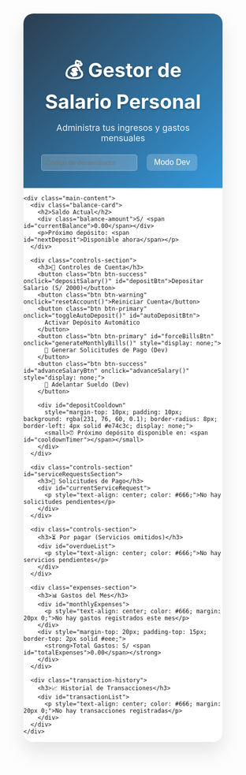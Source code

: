 <!DOCTYPE html>
<html lang="es">

<head>
  <meta charset="UTF-8">
  <meta name="viewport" content="width=device-width, initial-scale=1.0">
  <title>Gestor de Salario Personal</title>
  <style>
    * {
      margin: 0;
      padding: 0;
      box-sizing: border-box;
    }

    body {
      font-family: 'Segoe UI', Tahoma, Geneva, Verdana, sans-serif;
      background: linear-gradient(135deg, #667eea 0%, #764ba2 100%);
      min-height: 100vh;
      padding: 20px;
    }

    .container {
      max-width: 1200px;
      margin: 0 auto;
      background: rgba(255, 255, 255, 0.95);
      border-radius: 20px;
      box-shadow: 0 20px 40px rgba(0, 0, 0, 0.1);
      overflow: hidden;
      backdrop-filter: blur(10px);
    }

    .header {
      background: linear-gradient(135deg, #2c3e50 0%, #3498db 100%);
      color: white;
      padding: 30px;
      text-align: center;
    }

    .header h1 {
      font-size: 2.5rem;
      margin-bottom: 10px;
      text-shadow: 0 2px 4px rgba(0, 0, 0, 0.3);
    }

    .header p {
      opacity: 0.9;
      font-size: 1.1rem;
    }

    .main-content {
      padding: 30px;
      display: grid;
      grid-template-columns: 1fr 1fr;
      gap: 30px;
    }

    .balance-card {
      background: linear-gradient(135deg, #1e3c72 0%, #2a5298 100%);
      color: white;
      padding: 30px;
      border-radius: 15px;
      text-align: center;
      box-shadow: 0 10px 30px rgba(30, 60, 114, 0.3);
      grid-column: 1 / -1;
    }

    .balance-amount {
      font-size: 3rem;
      font-weight: bold;
      margin: 15px 0;
      text-shadow: 0 2px 4px rgba(0, 0, 0, 0.3);
    }

    .controls-section {
      background: white;
      padding: 25px;
      border-radius: 15px;
      box-shadow: 0 5px 20px rgba(0, 0, 0, 0.1);
    }

    .controls-section h3 {
      color: #2c3e50;
      margin-bottom: 20px;
      font-size: 1.3rem;
      border-bottom: 2px solid #3498db;
      padding-bottom: 5px;
    }

    .input-group {
      margin-bottom: 15px;
    }

    .input-group label {
      display: block;
      margin-bottom: 5px;
      color: #555;
      font-weight: 500;
    }

    .input-group input,
    .input-group select {
      width: 100%;
      padding: 12px;
      border: 2px solid #e0e0e0;
      border-radius: 8px;
      font-size: 1rem;
      transition: border-color 0.3s ease;
    }

    .input-group input:focus,
    .input-group select:focus {
      outline: none;
      border-color: #3498db;
      box-shadow: 0 0 0 3px rgba(52, 152, 219, 0.1);
    }

    .btn {
      padding: 12px 25px;
      border: none;
      border-radius: 8px;
      font-size: 1rem;
      font-weight: 500;
      cursor: pointer;
      transition: all 0.3s ease;
      margin: 5px;
    }

    .btn-primary {
      background: linear-gradient(135deg, #3498db, #2980b9);
      color: white;
    }

    .btn-success {
      background: linear-gradient(135deg, #27ae60, #229954);
      color: white;
    }

    .btn-warning {
      background: linear-gradient(135deg, #f39c12, #e67e22);
      color: white;
    }

    .btn-danger {
      background: linear-gradient(135deg, #e74c3c, #c0392b);
      color: white;
    }

    .btn:hover {
      transform: translateY(-2px);
      box-shadow: 0 5px 15px rgba(0, 0, 0, 0.2);
    }

    .btn:disabled {
      opacity: 0.6;
      cursor: not-allowed;
      transform: none;
    }

    .expenses-section {
      background: white;
      padding: 25px;
      border-radius: 15px;
      box-shadow: 0 5px 20px rgba(0, 0, 0, 0.1);
    }

    .expense-item {
      display: flex;
      justify-content: space-between;
      align-items: center;
      padding: 15px;
      margin: 10px 0;
      background: linear-gradient(135deg, #f8f9fa, #e9ecef);
      border-radius: 10px;
      border-left: 4px solid #3498db;
      transition: transform 0.2s ease;
    }

    .expense-item:hover {
      transform: translateX(5px);
    }

    .expense-name {
      font-weight: 500;
      color: #2c3e50;
    }

    .expense-amount {
      color: #e74c3c;
      font-weight: bold;
      font-size: 1.1rem;
    }

    .transaction-history {
      grid-column: 1 / -1;
      background: white;
      padding: 25px;
      border-radius: 15px;
      box-shadow: 0 5px 20px rgba(0, 0, 0, 0.1);
      max-height: 400px;
      overflow-y: auto;
    }

    .transaction-item {
      display: flex;
      justify-content: space-between;
      align-items: center;
      padding: 12px 15px;
      margin: 8px 0;
      border-radius: 8px;
      border-left: 4px solid;
    }

    .transaction-income {
      background: rgba(39, 174, 96, 0.1);
      border-left-color: #27ae60;
    }

    .transaction-expense {
      background: rgba(231, 76, 60, 0.1);
      border-left-color: #e74c3c;
    }

    .transaction-date {
      font-size: 0.9rem;
      color: #666;
    }

    .status-indicator {
      position: fixed;
      top: 20px;
      right: 20px;
      padding: 10px 20px;
      border-radius: 25px;
      color: white;
      font-weight: bold;
      z-index: 1000;
      transform: translateX(100%);
      transition: transform 0.3s ease;
    }

    .status-indicator.show {
      transform: translateX(0);
    }

    .status-success {
      background: linear-gradient(135deg, #27ae60, #229954);
    }

    .status-error {
      background: linear-gradient(135deg, #e74c3c, #c0392b);
    }

    #overdueList .expense-item {
      background-color: rgba(255, 0, 0, 0.05);
      border-left: 4px solid #e74c3c;
    }

    .service-request {
      background: rgba(52, 152, 219, 0.1);
      border: 2px solid #3498db;
      border-radius: 10px;
      padding: 20px;
      margin: 10px 0;
    }

    .service-request h4 {
      color: #2c3e50;
      margin-bottom: 10px;
    }

    .service-actions {
      margin-top: 15px;
      display: flex;
      gap: 10px;
    }

    @media (max-width: 768px) {
      .main-content {
        grid-template-columns: 1fr;
        gap: 20px;
      }

      .header h1 {
        font-size: 2rem;
      }

      .balance-amount {
        font-size: 2.5rem;
      }

      .service-actions {
        flex-direction: column;
      }
    }
  </style>
</head>

<body>
  <div class="container">
    <div class="header">
      <h1>💰 Gestor de Salario Personal</h1>
      <p>Administra tus ingresos y gastos mensuales</p>
      <div style="margin-top: 15px;">
        <input type="password" id="devCode" placeholder="Código de desarrollador"
          style="padding: 8px; border-radius: 5px; border: 1px solid rgba(255,255,255,0.3); background: rgba(255,255,255,0.2); color: white; margin-right: 10px;">
        <button class="btn" style="background: rgba(255,255,255,0.2); color: white; padding: 8px 15px;"
          onclick="checkDevMode()">Modo Dev</button>
        <span id="devStatus" style="margin-left: 10px; font-size: 0.9rem;"></span>
      </div>
    </div>

    <div class="main-content">
      <div class="balance-card">
        <h2>Saldo Actual</h2>
        <div class="balance-amount">S/ <span id="currentBalance">0.00</span></div>
        <p>Próximo depósito: <span id="nextDeposit">Disponible ahora</span></p>
      </div>

      <div class="controls-section">
        <h3>🏦 Controles de Cuenta</h3>
        <button class="btn btn-success" onclick="depositSalary()" id="depositBtn">Depositar Salario (S/ 2000)</button>
        <button class="btn btn-warning" onclick="resetAccount()">Reiniciar Cuenta</button>
        <button class="btn btn-primary" onclick="toggleAutoDeposit()" id="autoDepositBtn">
          Activar Depósito Automático
        </button>
        <button class="btn btn-primary" id="forceBillsBtn" onclick="generateMonthlyBills()" style="display: none;">
          🔧 Generar Solicitudes de Pago (Dev)
        </button>
        <button class="btn btn-success" id="advanceSalaryBtn" onclick="advanceSalary()" style="display: none;">
          💸 Adelantar Sueldo (Dev)
        </button>

        <div id="depositCooldown"
          style="margin-top: 10px; padding: 10px; background: rgba(231, 76, 60, 0.1); border-radius: 8px; border-left: 4px solid #e74c3c; display: none;">
          <small>⏰ Próximo depósito disponible en: <span id="cooldownTimer"></span></small>
        </div>
      </div>

      <div class="controls-section" id="serviceRequestsSection">
        <h3>📩 Solicitudes de Pago</h3>
        <div id="currentServiceRequest">
          <p style="text-align: center; color: #666;">No hay solicitudes pendientes</p>
        </div>
      </div>

      <div class="controls-section">
        <h3>⏳ Por pagar (Servicios omitidos)</h3>
        <div id="overdueList">
          <p style="text-align: center; color: #666;">No hay servicios pendientes</p>
        </div>
      </div>

      <div class="expenses-section">
        <h3>📊 Gastos del Mes</h3>
        <div id="monthlyExpenses">
          <p style="text-align: center; color: #666; margin: 20px 0;">No hay gastos registrados este mes</p>
        </div>
        <div style="margin-top: 20px; padding-top: 15px; border-top: 2px solid #eee;">
          <strong>Total Gastos: S/ <span id="totalExpenses">0.00</span></strong>
        </div>
      </div>

      <div class="transaction-history">
        <h3>📈 Historial de Transacciones</h3>
        <div id="transactionList">
          <p style="text-align: center; color: #666; margin: 20px 0;">No hay transacciones registradas</p>
        </div>
      </div>
    </div>
  </div>

  <div id="statusIndicator" class="status-indicator"></div>

  <script>
    // Estado global de la aplicación
    let appState = {
      balance: 0,
      transactions: [],
      monthlyExpenses: [],
      overdueServices: [],
      currentServiceRequest: null,
      lastDepositDate: null,
      autoDepositEnabled: false,
      devModeEnabled: false,
      salary: 2000
    };

    // Servicios predefinidos
    const services = [
      { name: "Electricidad", amount: 120, icon: "⚡" },
      { name: "Agua", amount: 80, icon: "💧" },
      { name: "Internet", amount: 99, icon: "🌐" },
      { name: "Gas", amount: 65, icon: "🔥" },
      { name: "Teléfono", amount: 45, icon: "📱" },
      { name: "Netflix", amount: 35, icon: "📺" },
      { name: "Spotify", amount: 18, icon: "🎵" }
    ];

    // Inicializar la aplicación
    function initApp() {
      loadData();
      updateDisplay();
      startAutoDeposit();
      generateRandomServiceRequest();
    }

    // Cargar datos (simulado con variables en memoria)
    function loadData() {
      // En un entorno real, aquí cargaríamos desde localStorage
    }

    // Guardar datos (simulado)
    function saveData() {
      // En un entorno real, aquí guardaríamos en localStorage
    }

    // Actualizar la interfaz
    function updateDisplay() {
      document.getElementById('currentBalance').textContent = appState.balance.toFixed(2);
      document.getElementById('totalExpenses').textContent = 
        appState.monthlyExpenses.reduce((sum, expense) => sum + expense.amount, 0).toFixed(2);
      
      updateNextDepositTime();
      updateTransactionHistory();
      updateMonthlyExpenses();
      updateOverdueServices();
      updateServiceRequest();
      updateAutoDepositButton();
    }

    // Depositar salario
    function depositSalary() {
      const now = new Date();
      const lastDeposit = appState.lastDepositDate ? new Date(appState.lastDepositDate) : null;
      
      // Verificar cooldown (24 horas)
      if (lastDeposit && (now - lastDeposit) < 24 * 60 * 60 * 1000) {
        showStatus('Debes esperar 24 horas entre depósitos', 'error');
        return;
      }

      appState.balance += appState.salary;
      appState.lastDepositDate = now;
      
      addTransaction('Depósito de Salario', appState.salary, 'income');
      showStatus(`Salario de S/ ${appState.salary} depositado exitosamente`, 'success');
      
      updateDisplay();
      startDepositCooldown();
      saveData();
    }

    // Iniciar cooldown de depósito
    function startDepositCooldown() {
      const depositBtn = document.getElementById('depositBtn');
      const cooldownDiv = document.getElementById('depositCooldown');
      
      depositBtn.disabled = true;
      cooldownDiv.style.display = 'block';
      
      const cooldownTimer = setInterval(() => {
        const now = new Date();
        const lastDeposit = new Date(appState.lastDepositDate);
        const timeDiff = 24 * 60 * 60 * 1000 - (now - lastDeposit);
        
        if (timeDiff <= 0) {
          clearInterval(cooldownTimer);
          depositBtn.disabled = false;
          cooldownDiv.style.display = 'none';
          updateNextDepositTime();
        } else {
          const hours = Math.floor(timeDiff / (60 * 60 * 1000));
          const minutes = Math.floor((timeDiff % (60 * 60 * 1000)) / (60 * 1000));
          document.getElementById('cooldownTimer').textContent = `${hours}h ${minutes}m`;
        }
      }, 60000);
    }

    // Actualizar tiempo del próximo depósito
    function updateNextDepositTime() {
      const nextDepositSpan = document.getElementById('nextDeposit');
      
      if (!appState.lastDepositDate) {
        nextDepositSpan.textContent = 'Disponible ahora';
        return;
      }
      
      const now = new Date();
      const lastDeposit = new Date(appState.lastDepositDate);
      const timeDiff = 24 * 60 * 60 * 1000 - (now - lastDeposit);
      
      if (timeDiff <= 0) {
        nextDepositSpan.textContent = 'Disponible ahora';
      } else {
        const hours = Math.floor(timeDiff / (60 * 60 * 1000));
        const minutes = Math.floor((timeDiff % (60 * 60 * 1000)) / (60 * 1000));
        nextDepositSpan.textContent = `${hours}h ${minutes}m`;
      }
    }

    // Agregar transacción
    function addTransaction(description, amount, type) {
      const transaction = {
        id: Date.now(),
        description,
        amount,
        type,
        date: new Date()
      };
      
      appState.transactions.unshift(transaction);
      
      // Mantener solo las últimas 50 transacciones
      if (appState.transactions.length > 50) {
        appState.transactions = appState.transactions.slice(0, 50);
      }
    }

    // Actualizar historial de transacciones
    function updateTransactionHistory() {
      const container = document.getElementById('transactionList');
      
      if (appState.transactions.length === 0) {
        container.innerHTML = '<p style="text-align: center; color: #666; margin: 20px 0;">No hay transacciones registradas</p>';
        return;
      }
      
      container.innerHTML = appState.transactions.map(transaction => `
        <div class="transaction-item transaction-${transaction.type}">
          <div>
            <div>${transaction.description}</div>
            <div class="transaction-date">${transaction.date.toLocaleDateString('es-PE')}</div>
          </div>
          <div style="color: ${transaction.type === 'income' ? '#27ae60' : '#e74c3c'}; font-weight: bold;">
            ${transaction.type === 'income' ? '+' : '-'}S/ ${transaction.amount.toFixed(2)}
          </div>
        </div>
      `).join('');
    }

    // Generar solicitud de servicio aleatoria
    function generateRandomServiceRequest() {
      if (appState.currentServiceRequest) return;
      
      const randomService = services[Math.floor(Math.random() * services.length)];
      appState.currentServiceRequest = {
        ...randomService,
        id: Date.now(),
        dueDate: new Date(Date.now() + 7 * 24 * 60 * 60 * 1000) // 7 días
      };
      
      updateServiceRequest();
      
      // Programar la siguiente solicitud
      setTimeout(() => {
        generateRandomServiceRequest();
      }, Math.random() * 300000 + 180000); // Entre 3-8 minutos
    }

    // Actualizar solicitud de servicio actual
    function updateServiceRequest() {
      const container = document.getElementById('currentServiceRequest');
      
      if (!appState.currentServiceRequest) {
        container.innerHTML = '<p style="text-align: center; color: #666;">No hay solicitudes pendientes</p>';
        return;
      }
      
      const service = appState.currentServiceRequest;
      container.innerHTML = `
        <div class="service-request">
          <h4>${service.icon} ${service.name}</h4>
          <p>Monto: <strong>S/ ${service.amount.toFixed(2)}</strong></p>
          <p>Vence: ${service.dueDate.toLocaleDateString('es-PE')}</p>
          <div class="service-actions">
            <button class="btn btn-success" onclick="payService()">💳 Pagar</button>
            <button class="btn btn-warning" onclick="skipService()">⏭️ Omitir</button>
          </div>
        </div>
      `;
    }

    // Pagar servicio
    function payService() {
      const service = appState.currentServiceRequest;
      
      if (appState.balance < service.amount) {
        showStatus('Saldo insuficiente para pagar este servicio', 'error');
        return;
      }
      
      appState.balance -= service.amount;
      appState.monthlyExpenses.push({
        ...service,
        paidDate: new Date()
      });
      
      addTransaction(`Pago de ${service.name}`, service.amount, 'expense');
      showStatus(`Servicio de ${service.name} pagado exitosamente`, 'success');
      
      appState.currentServiceRequest = null;
      updateDisplay();
      saveData();
      
      // Generar nueva solicitud después de un tiempo
      setTimeout(() => {
        generateRandomServiceRequest();
      }, Math.random() * 60000 + 30000); // Entre 0.5-1.5 minutos
    }

    // Omitir servicio
    function skipService() {
      const service = appState.currentServiceRequest;
      
      appState.overdueServices.push({
        ...service,
        skippedDate: new Date()
      });
      
      showStatus(`Servicio de ${service.name} omitido`, 'error');
      
      appState.currentServiceRequest = null;
      updateDisplay();
      saveData();
      
      // Generar nueva solicitud después de un tiempo
      setTimeout(() => {
        generateRandomServiceRequest();
      }, Math.random() * 60000 + 30000);
    }

    // Actualizar gastos mensuales
    function updateMonthlyExpenses() {
      const container = document.getElementById('monthlyExpenses');
      
      if (appState.monthlyExpenses.length === 0) {
        container.innerHTML = '<p style="text-align: center; color: #666; margin: 20px 0;">No hay gastos registrados este mes</p>';
        return;
      }
      
      container.innerHTML = appState.monthlyExpenses.map(expense => `
        <div class="expense-item">
          <div class="expense-name">${expense.icon} ${expense.name}</div>
          <div class="expense-amount">S/ ${expense.amount.toFixed(2)}</div>
        </div>
      `).join('');
    }

    // Actualizar servicios vencidos
    function updateOverdueServices() {
      const container = document.getElementById('overdueList');
      
      if (appState.overdueServices.length === 0) {
        container.innerHTML = '<p style="text-align: center; color: #666;">No hay servicios pendientes</p>';
        return;
      }
      
      container.innerHTML = appState.overdueServices.map((service, index) => `
        <div class="expense-item">
          <div class="expense-name">${service.icon} ${service.name}</div>
          <div style="display: flex; align-items: center; gap: 10px;">
            <div class="expense-amount">S/ ${service.amount.toFixed(2)}</div>
            <button class="btn btn-success" style="padding: 5px 10px; font-size: 0.8rem;" 
                    onclick="payOverdueService(${index})">Pagar</button>
          </div>
        </div>
      `).join('');
    }

    // Pagar servicio vencido
    function payOverdueService(index) {
      const service = appState.overdueServices[index];
      
      if (appState.balance < service.amount) {
        showStatus('Saldo insuficiente para pagar este servicio', 'error');
        return;
      }
      
      appState.balance -= service.amount;
      appState.monthlyExpenses.push({
        ...service,
        paidDate: new Date()
      });
      
      appState.overdueServices.splice(index, 1);
      
      addTransaction(`Pago de ${service.name} (Atrasado)`, service.amount, 'expense');
      showStatus(`Servicio atrasado de ${service.name} pagado`, 'success');
      
      updateDisplay();
      saveData();
    }

    // Reiniciar cuenta
    function resetAccount() {
      if (confirm('¿Estás seguro de que quieres reiniciar la cuenta? Se perderán todos los datos.')) {
        appState = {
          balance: 0,
          transactions: [],
          monthlyExpenses: [],
          overdueServices: [],
          currentServiceRequest: null,
          lastDepositDate: null,
          autoDepositEnabled: false,
          devModeEnabled: appState.devModeEnabled,
          salary: 2000
        };
        
        updateDisplay();
        saveData();
        showStatus('Cuenta reiniciada exitosamente', 'success');
        
        // Reiniciar solicitudes de servicio
        setTimeout(() => {
          generateRandomServiceRequest();
        }, 5000);
      }
    }

    // Toggle depósito automático
    function toggleAutoDeposit() {
      appState.autoDepositEnabled = !appState.autoDepositEnabled;
      updateAutoDepositButton();
      
      if (appState.autoDepositEnabled) {
        showStatus('Depósito automático activado', 'success');
        startAutoDeposit();
      } else {
        showStatus('Depósito automático desactivado', 'error');
      }
      
      saveData();
    }

    // Actualizar botón de depósito automático
    function updateAutoDepositButton() {
      const btn = document.getElementById('autoDepositBtn');
      btn.textContent = appState.autoDepositEnabled ? 'Desactivar Depósito Automático' : 'Activar Depósito Automático';
      btn.className = appState.autoDepositEnabled ? 'btn btn-warning' : 'btn btn-primary';
    }

    // Iniciar depósito automático
    function startAutoDeposit() {
      if (!appState.autoDepositEnabled) return;
      
      setInterval(() => {
        if (appState.autoDepositEnabled) {
          const now = new Date();
          const lastDeposit = appState.lastDepositDate ? new Date(appState.lastDepositDate) : null;
          
          // Auto depositar cada 24 horas
          if (!lastDeposit || (now - lastDeposit) >= 24 * 60 * 60 * 1000) {
            depositSalary();
          }
        }
      }, 60000); // Verificar cada minuto
    }

    // Verificar modo desarrollador
    function checkDevMode() {
      const code = document.getElementById('devCode').value;
      const status = document.getElementById('devStatus');
      const forceBillsBtn = document.getElementById('forceBillsBtn');
      
      if (code === 'dev2024') {
        appState.devModeEnabled = true;
        status.textContent = '✅ Modo Dev Activado';
        status.style.color = '#27ae60';
        forceBillsBtn.style.display = 'inline-block';
        document.getElementById('advanceSalaryBtn').style.display = 'inline-block';
        showStatus('Modo desarrollador activado', 'success');
      } else {
        appState.devModeEnabled = false;
        status.textContent = '❌ Código incorrecto';
        status.style.color = '#e74c3c';
        forceBillsBtn.style.display = 'none';
        document.getElementById('advanceSalaryBtn').style.display = 'none';
      }
      
      document.getElementById('devCode').value = '';
    }

    // Generar solicitudes de pago (modo dev)
    function generateMonthlyBills() {
      if (!appState.devModeEnabled) return;
      
      appState.currentServiceRequest = null;
      generateRandomServiceRequest();
      showStatus('Nueva solicitud de pago generada', 'success');
    }

    // Mostrar notificación de estado
    function showStatus(message, type) {
      const indicator = document.getElementById('statusIndicator');
      indicator.textContent = message;
      indicator.className = `status-indicator status-${type} show`;
      
      setTimeout(() => {
        indicator.classList.remove('show');
      }, 3000);
    }

    // Inicializar la aplicación cuando se carga la página
    document.addEventListener('DOMContentLoaded', initApp);

    // Actualizar la interfaz cada minuto
    setInterval(updateDisplay, 60000);
  </script>
</body>

</html>
